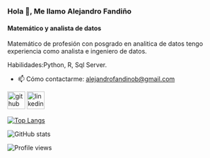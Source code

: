 ### Hola 👋, Me llamo Alejandro Fandiño
#### Matemático y analista de datos

Matemático de profesión con posgrado en analitica de datos tengo experiencia como analista e ingeniero de datos. 

Habilidades:Python, R, Sql Server.

- 📫 Cómo contactarme: alejandrofandinob@gmail.com 


[<img src='https://cdn.jsdelivr.net/npm/simple-icons@3.0.1/icons/github.svg' alt='github' height='40'>](https://github.com/AlejandroFandinoB)  [<img src='https://cdn.jsdelivr.net/npm/simple-icons@3.0.1/icons/linkedin.svg' alt='linkedin' height='40'>](https://www.linkedin.com/in/alejandro-fandiño-050a77201)  

[![Top Langs](https://github-readme-stats.vercel.app/api/top-langs/?username=AlejandroFandinoB)](https://github.com/anuraghazra/github-readme-stats)

![GitHub stats](https://github-readme-stats.vercel.app/api?username=AlejandroFandinoB&show_icons=true)  

![Profile views](https://gpvc.arturio.dev/AlejandroFandinoB)  

